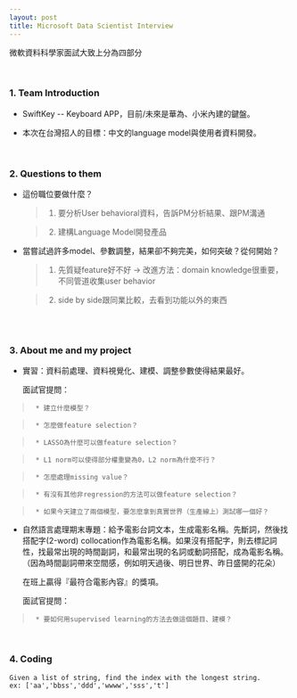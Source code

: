```yaml
---
layout: post
title: Microsoft Data Scientist Interview
---
```

微軟資料科學家面試大致上分為四部分

<br>

### 1. Team Introduction   
  
  * SwiftKey -- Keyboard APP，目前/未來是華為、小米內建的鍵盤。

  * 本次在台灣招人的目標：中文的language model與使用者資料開發。
    
<!-- more -->    

<br>

### 2. Questions to them  
  
* 這份職位要做什麼？

    > 1. 要分析User behavioral資料，告訴PM分析結果、跟PM溝通

    > 2. 建構Language Model開發產品
    
* 當嘗試過許多model、參數調整，結果卻不夠完美，如何突破？從何開始？

    > 1. 先質疑feature好不好 -> 改進方法：domain knowledge很重要，不同管道收集user behavior

    > 2. side by side跟同業比較，去看到功能以外的東西  


<br>  

### 3. About me and my project  
  
* 實習：資料前處理、資料視覺化、建模、調整參數使得結果最好。

    面試官提問：

>      * 建立什麼模型？

>      * 怎麼做feature selection？

>      * LASSO為什麼可以做feature selection？

>      * L1 norm可以使得部分權重變為0，L2 norm為什麼不行？

>      * 怎麼處理missing value？

>      * 有沒有其他非regression的方法可以做feature selection？

>      * 如果今天建立了兩個模型，要怎麼拿到真實世界（生產線上）測試哪一個好？


* 自然語言處理期末專題：給予電影台詞文本，生成電影名稱。先斷詞，然後找搭配字(2-word) collocation作為電影名稱。如果沒有搭配字，則去標記詞性，找最常出現的時間副詞，和最常出現的名詞或動詞搭配，成為電影名稱。（因為時間副詞帶來空間感，例如明天過後、明日世界、昨日盛開的花朵）

    在班上贏得『最符合電影內容』的獎項。 

    面試官提問：

>      * 要如何用supervised learning的方法去做這個題目、建模？    


<br>    

### 4. Coding  

```
Given a list of string, find the index with the longest string.
ex: ['aa','bbss','ddd','wwww','sss','t']
```

